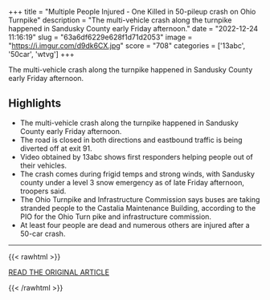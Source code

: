 +++
title = "Multiple People Injured - One Killed in 50-pileup crash on Ohio Turnpike"
description = "The multi-vehicle crash along the turnpike happened in Sandusky County early Friday afternoon."
date = "2022-12-24 11:16:19"
slug = "63a6df6229e628f1d71d2053"
image = "https://i.imgur.com/d9dk6CX.jpg"
score = "708"
categories = ['13abc', '50car', 'wtvg']
+++

The multi-vehicle crash along the turnpike happened in Sandusky County early Friday afternoon.

## Highlights

- The multi-vehicle crash along the turnpike happened in Sandusky County early Friday afternoon.
- The road is closed in both directions and eastbound traffic is being diverted off at exit 91.
- Video obtained by 13abc shows first responders helping people out of their vehicles.
- The crash comes during frigid temps and strong winds, with Sandusky county under a level 3 snow emergency as of late Friday afternoon, troopers said.
- The Ohio Turnpike and Infrastructure Commission says buses are taking stranded people to the Castalia Maintenance Building, according to the PIO for the Ohio Turn pike and infrastructure commission.
- At least four people are dead and numerous others are injured after a 50-car crash.

---

{{< rawhtml >}}
  <p class="article-category">
    <a target="_blank" href="https://www.13abc.com/2022/12/23/oshp-multiple-people-injured-turnpike-crashes-crews-working-closures/?fbclid=IwAR2EE88O67hm-h2BcVT3TM3YSVc90ClDBkVyz1m_ZOdRn3hpa4iM7X4om6Q">READ THE ORIGINAL ARTICLE</a>
  </p>
{{< /rawhtml >}}
